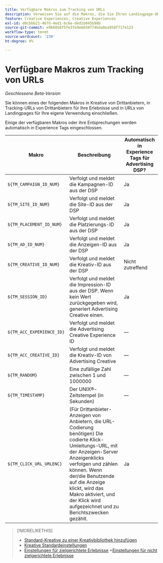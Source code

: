 ```yaml
---
title: Verfügbare Makros zum Tracking von URLs
description: Verweisen Sie auf die Makros, die Sie Ihren Landingpage-URLs, Tracking-URLs und Kreativen von Drittanbietern hinzufügen können.
feature: Creative Experiences, Creative Experiences
exl-id: d0cbbb21-467d-4ed1-bc6e-ded1b045b98b
source-git-commit: e966058f5fe3fe9eb039f74bda8ea950f717e123
workflow-type: tm+mt
source-wordcount: '239'
ht-degree: 0%

---
```


# Verfügbare Makros zum Tracking von URLs

*Geschlossene Beta-Version*

<!-- More feature metadata???  -->

Sie können eines der folgenden Makros in Kreative von Drittanbietern, in Tracking-URLs von Drittanbietern für Ihre Erlebnisse und in URLs von Landingpages für Ihre eigene Verwendung einschließen.

Einige der verfügbaren Makros oder ihre Entsprechungen werden automatisch in Experience Tags eingeschlossen.

<!-- Later: 

| Macro | Description | Automatically in experience tags for Advertising DSP? | Automatically in experience tags for [!DNL Google Campaign Manager 360]? |
| --- | --- | --- | --- |
| `${TM_CAMPAIGN_ID_NUM}` | Tracks and reports the campaign ID from the DSP | Yes | No, but tags include the equivalent [!DNL Google Campaign Manager 360] macro `%ebuy!` |
| `${TM_SITE_ID_NUM}` | Tracks and reports the site ID from the DSP | Yes | No, but tags include the equivalent [!DNL Google Campaign Manager 360] macro `%esid!` |
| `${TM_PLACEMENT_ID_NUM}` | Tracks and reports the placement ID from the DSP | Yes | No, but tags include the equivalent [!DNL Google Campaign Manager 360] macro `%epid!` |
| `${TM_AD_ID_NUM}` | Tracks and reports the ad ID from the DSP | Yes | No, but tags include the equivalent [!DNL Google Campaign Manager 360] macro `%eaid!` |
| `${TM_CREATIVE_ID_NUM}` | Tracks and reports the creative ID from the DSP | N/A | No, but tags include the equivalent [!DNL Google Campaign Manager 360] macro `%ecid!` |
| `${TM_SESSION_ID}` | Tracks and reports the impression ID from the DSP. If a value isn't returned, Advertising Creative generates one. | Yes | &mdash; |
| `${TM_ACC_EXPERIENCE_ID}` | Tracks and reports the Advertising Creative experience ID | &mdash; | &mdash; |
| `${TM_ACC_CREATIVE_ID}` | Tracks and reports the Advertising Creative creative ID | &mdash; | &mdash; |
| `${TM_RANDOM}` | A random number between 1 and 1000000 | &mdash; | &mdash; |
| `${TM_TIMESTAMP}` | The Unix Timestamp (in seconds) | &mdash; | &mdash; |
| `${TM_CLICK_URL_URLENC}` | (For third-party ads from vendors who require URL encoding) The encoded click redirect URL, which enables ad servers to track and count ad clicks. When the ad is served and the user clicks on it, the macro is activated, and the click is recorded and counted for reporting purposes. | Yes | &mdash; |

-->

| Makro | Beschreibung | Automatisch in Experience Tags für Advertising DSP? |
| --- | --- | --- |
| `${TM_CAMPAIGN_ID_NUM}` | Verfolgt und meldet die Kampagnen-ID aus der DSP | Ja |
| `${TM_SITE_ID_NUM}` | Verfolgt und meldet die Site-ID aus der DSP | Ja |
| `${TM_PLACEMENT_ID_NUM}` | Verfolgt und meldet die Platzierungs-ID aus der DSP | Ja |
| `${TM_AD_ID_NUM}` | Verfolgt und meldet die Anzeigen-ID aus der DSP | Ja |
| `${TM_CREATIVE_ID_NUM}` | Verfolgt und meldet die Kreativ-ID aus der DSP | Nicht zutreffend |
| `${TM_SESSION_ID}` | Verfolgt und meldet die Impression-ID aus der DSP. Wenn kein Wert zurückgegeben wird, generiert Advertising Creative einen. | Ja |
| `${TM_ACC_EXPERIENCE_ID}` | Verfolgt und meldet die Advertising Creative Experience ID | — |
| `${TM_ACC_CREATIVE_ID}` | Verfolgt und meldet die Kreativ-ID von Advertising Creative | — |
| `${TM_RANDOM}` | Eine zufällige Zahl zwischen 1 und 1000000 | — |
| `${TM_TIMESTAMP}` | Der UNIX®-Zeitstempel (in Sekunden) | — |
| `${TM_CLICK_URL_URLENC}` | (Für Drittanbieter-Anzeigen von Anbietern, die URL-Codierung benötigen) Die codierte Klick-Umleitungs-URL, mit der Anzeigen-Server Anzeigenklicks verfolgen und zählen können. Wenn der/die Benutzende auf die Anzeige klickt, wird das Makro aktiviert, und der Klick wird aufgezeichnet und zu Berichtszwecken gezählt. | Ja |

>[!MORELIKETHIS]
>
>* [Standard-Kreative zu einer Kreativbibliothek hinzufügen](/help/creative/creative-libraries/creative-add-standard.md#creative-add-third-party)
>* [Kreative Standardeinstellungen](/help/creative/creative-libraries/creative-settings-standard.md#creative-settings-third-party)
>* [Einstellungen für zielgerichtete Erlebnisse](/help/creative/experiences/experience-settings-targeting.md)
>*[Einstellungen für nicht zielgerichtete Erlebnisse](/help/creative/experiences/experience-settings-no-targeting.md)
